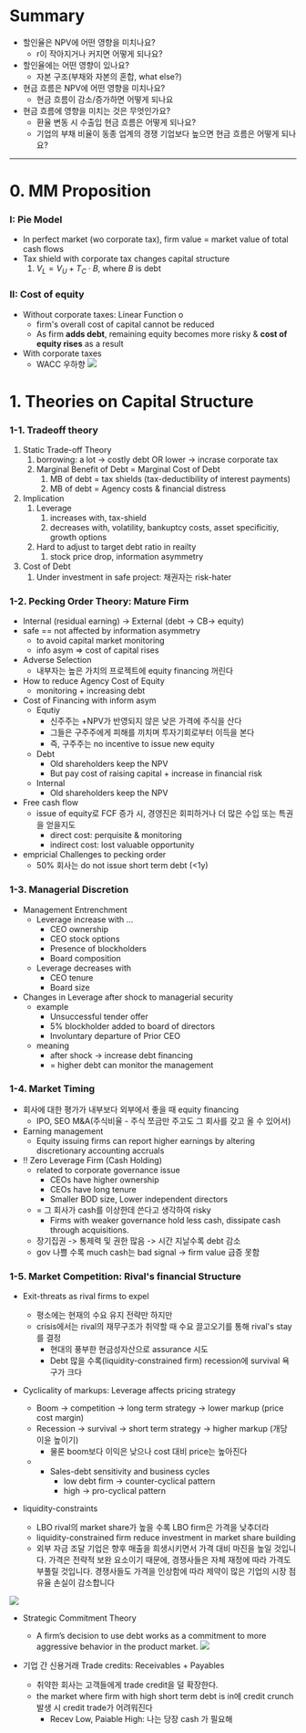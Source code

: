 

# Summary

- 할인율은 NPV에 어떤 영향을 미치나요?
	- r이 작아지거나 커지면 어떻게 되나요?
- 할인율에는 어떤 영향이 있나요?
	- 자본 구조(부채와 자본의 혼합, what else?)
- 현금 흐름은 NPV에 어떤 영향을 미치나요?
	- 현금 흐름이 감소/증가하면 어떻게 되나요
- 현금 흐름에 영향을 미치는 것은 무엇인가요?
	- 환율 변동 시 수출입 현금 흐름은 어떻게 되나요?
	- 기업의 부채 비율이 동종 업계의 경쟁 기업보다 높으면 현금 흐름은 어떻게 되나요?



---

# 0. MM Proposition
### I: Pie Model
- In perfect market (wo corporate tax), firm value = market value of total cash flows
- Tax shield with corporate tax changes capital structure
	1. $V_L = V_U + T_C \cdot B$, where $B$ is debt
### II: Cost of equity
- Without corporate taxes: Linear Function o
	- firm's overall cost of capital cannot be reduced
	- As  firm **adds debt**, remaining equity becomes more risky & **cost of equity rises** as a result
- With corporate taxes
	- WACC 우하향 ![](resource/Pasted%20image%2020241025203106.jpg)

# 1. Theories on Capital Structure

### 1-1. Tradeoff theory
1. Static Trade-off Theory
	1. borrowing:  a lot -> costly debt OR lower -> incrase corporate tax
	2. Marginal Benefit of Debt = Marginal Cost of Debt
		1. MB of debt = tax shields (tax-deductibility of interest payments)
		2. MB of debt = Agency costs & financial distress
2. Implication
	1. Leverage
		1. increases with, tax-shield
		2. decreases with, volatility, bankuptcy costs, asset specificitiy, growth options
	2. Hard to adjust to target debt ratio in reailty
		1. stock price drop, information asymmetry
3.  Cost of Debt
	1. Under investment in safe project: 채권자는 risk-hater



### 1-2. Pecking Order Theory: Mature Firm
- Internal (residual earning) -> External (debt -> CB-> equity)
- safe == not affected by information asymmetry
	- to avoid capital market monitoring
	- info asym => cost of capital rises
- Adverse Selection
	- 내부자는 높은 가치의 프로젝트에 equity financing 꺼린다
- How to reduce Agency Cost of Equity
	- monitoring + increasing debt 
- Cost of Financing with inform asym
	- Equtiy
		- 신주주는 +NPV가 반영되지 않은 낮은 가격에 주식을 산다
		- 그들은 구주주에게 피해를 끼치며 투자기회로부터 이득을 본다
		- 즉, 구주주는 no incentive to issue new equity
	- Debt
		- Old shareholders keep the NPV
		- But pay cost of raising capital + increase in financial risk
	- Internal
		- Old shareholders keep the NPV
- Free cash flow
	- issue of equity로 FCF 증가 시, 경영진은 회피하거나 더 많은 수입 또는 특권을 얻을지도  
		- direct cost: perquisite & monitoring
		- indirect cost: lost valuable opportunity
- empricial Challenges to pecking order 
	- 50% 회사는 do not issue short term debt (<1y)


### 1-3. Managerial Discretion 
- Management Entrenchment
	- Leverage increase with ...
		- CEO ownership
		- CEO stock options
		- Presence of blockholders
		- Board composition
	- Leverage decreases with
		- CEO tenure
		- Board size
- Changes in Leverage after shock to managerial security
	- example
		- Unsuccessful tender offer
		- 5% blockholder added to board of directors
		- Involuntary departure of Prior CEO
	- meaning
		- after shock -> increase debt financing
		- = higher debt can monitor the management



### 1-4. Market Timing
- 회사에 대한 평가가 내부보다 외부에서 좋을 때 equity financing
	- IPO, SEO M&A(주식비율 - 주식 쪼금만 주고도 그 회사를 갖고 올 수 있어서)
- Earning management
	- Equity issuing firms can report higher earnings by altering discretionary accounting accruals
- !! Zero Leverage Firm (Cash Holding)
	- related to corporate governance issue
		- CEOs have higher ownership
		- CEOs have long tenure
		- Smaller BOD size, Lower independent directors
	- = 그 회사가 cash를 이상한데 쓴다고 생각하여 risky
		- Firms with weaker governance hold less cash, dissipate cash through acquisitions.
	- 장기집권 -> 통제력 및 권한 많음 -> 시간 지날수록 debt 감소
	- gov 나쁠 수록 much cash는 bad signal -> firm value 급증 못함


### 1-5. Market Competition: Rival's financial Structure

- Exit-threats as rival firms to expel
	- 평소에는 현재의 수요 유지 전략만 하지만
	- crisis에서는 rival의 재무구조가 취약할 때 수요 끌고오기를 통해 rival's stay를 결정
		- 현대의 풍부한 현금성자산으로 assurance 시도
		- Debt 많을 수록(liquidity-constrained firm) recession에 survival 욕구가 크다

- Cyclicality of markups: Leverage affects pricing strategy
	- Boom -> competition -> long term strategy -> lower markup (price cost margin)
	- Recession -> survival -> short term strategy -> higher markup (개당 이윤 높이기)
		- 물론 boom보다 이익은 낮으나 cost 대비 price는 높아진다
	- - Sales-debt sensitivity and business cycles
		- low debt firm -> counter-cyclical pattern
		- high -> pro-cyclical pattern
- liquidity-constraints
	- LBO rival의 market share가 높을 수록 LBO firm은 가격을 낮추더라
	- liquidity-constrained firm reduce investment in market share building
	- 외부 자금 조달 기업은 향후 매출을 희생시키면서 가격 대비 마진을 높일 것입니다. 가격은 전략적 보완 요소이기 때문에,  경쟁사들은 자체 재정에 따라 가격도 부풀릴 것입니다. 경쟁사들도 가격을 인상함에 따라 제약이 많은 기업의 시장 점유율 손실이 감소합니다


![](resource/Pasted%20image%2020241025234133.png)


- Strategic Commitment Theory
	- A firm’s decision to use debt works as a commitment to more aggressive behavior in the product market. ![](resource/Pasted%20image%2020241025235146.png)

- 기업 간 신용거래 Trade credits: Receivables + Payables
	- 취약한 회사는 고객들에게 trade credit을 덜 확장한다.
	- the market where firm with high short term debt is in에 credit crunch 발생 시 credit trade가 어려워진다
		- Recev Low, Paiable High: 나는 당장 cash 가 필요해